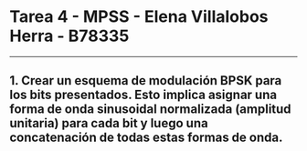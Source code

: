 # Tarea 4 - MPSS - Elena Villalobos Herra - B78335
___
## 1. Crear un esquema de modulación BPSK para los bits presentados. Esto implica asignar una forma de onda sinusoidal normalizada (amplitud unitaria) para cada bit y luego una concatenación de todas estas formas de onda.


